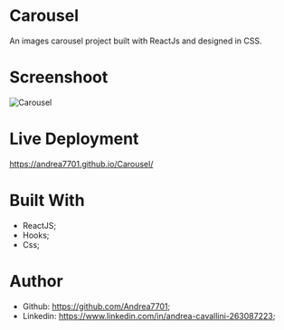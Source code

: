 # Carousel

An images carousel project built with ReactJs and designed in CSS.

# Screenshoot

![Carousel](https://github.com/Andrea7701/Carousel/assets/156012853/c397e519-e51c-4b18-9f59-2f509324fa1a)

# Live Deployment

https://andrea7701.github.io/Carousel/

# Built With 
 - ReactJS;
 - Hooks;
 - Css;

# Author
 - Github: https://github.com/Andrea7701;
 - Linkedin: https://www.linkedin.com/in/andrea-cavallini-263087223;


